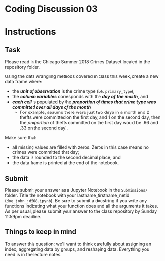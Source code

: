 # Coding Discussion 03

# Instructions

## Task

Please read in the Chicago Summer 2018 Crimes Dataset located in the repository folder.

Using the data wrangling methods covered in class this week, create a new data frame where:

- the **_unit of observation_** is the crime type (i.e. `primary_type`),
- the **_column variables_** corresponds with the **_day of the month_**, and
- **_each cell_** is populated by the **_proportion of times that crime type was committed over all days of the month_**
    + For example, assume there were just two days in a month and 2 thefts were committed on the first day, and 1 on the second day, then the _proportion_ of thefts committed on the first day would be .66 and .33 on the second day).

Make sure that:

- all missing values are filled with zeros. Zeros in this case means no crimes were committed that day;
- the data is rounded to the second decimal place; and
- the data frame is printed at the end of the notebook.


## Submit

Please submit your answer as a Jupyter Notebook in the `Submissions/` folder. Title the notebook with your lastname_firstname_netid (`doe_john_jd568.ipynb`). Be sure to submit a docstring if you write any functions indicating what your function does and all the arguments it takes.  As per usual, please submit your answer to the class repository by Sunday 11:59pm deadline.


## Things to keep in mind

To answer this question: we'll want to think carefully about assigning an index, aggregating data by groups, and reshaping data. Everything you need is in the lecture notes.
